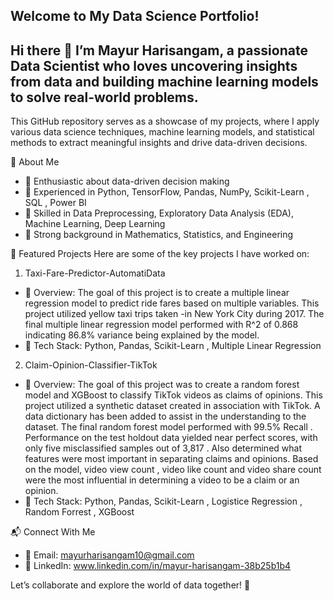 ## Welcome to My Data Science Portfolio!
## Hi there 👋 I’m Mayur Harisangam, a passionate Data Scientist who loves uncovering insights from data and building machine learning models to solve real-world problems. 

This GitHub repository serves as a showcase of my projects, where I apply various data science techniques, machine learning models, and statistical methods to extract meaningful insights and drive data-driven decisions.

<!--
**IamMayur95/IamMayur95** is a ✨ _special_ ✨ repository because its `README.md` (this file) appears on your GitHub profile.

Here are some ideas to get you started:

- 🔭 I’m currently working on ...
- 🌱 I’m currently learning ...
- 👯 I’m looking to collaborate on ...
- 🤔 I’m looking for help with ...
- 💬 Ask me about ...
- 📫 How to reach me: ...
- 😄 Pronouns: ...
- ⚡ Fun fact: ...
-->

🚀 About Me
- 🔹 Enthusiastic about data-driven decision making
- 🔹 Experienced in Python, TensorFlow, Pandas, NumPy, Scikit-Learn , SQL , Power BI
- 🔹 Skilled in Data Preprocessing, Exploratory Data Analysis (EDA), Machine Learning, Deep Learning
- 🔹 Strong background in Mathematics, Statistics, and Engineering

📌 Featured Projects
Here are some of the key projects I have worked on:

1. Taxi-Fare-Predictor-AutomatiData
- 🔹 Overview: The goal of this project is to create a multiple linear regression model to predict ride fares based on multiple variables. This project utilized yellow taxi trips taken -in New York City during 2017. The final multiple linear regression model performed with R^2 of 0.868 indicating 86.8% variance being explained by the model.
- 🔹 Tech Stack: Python, Pandas, Scikit-Learn , Multiple Linear Regression


2. Claim-Opinion-Classifier-TikTok
- 🔹 Overview: The goal of this project was to create a random forest model and XGBoost to classify TikTok videos as claims of opinions. This project utilized a synthetic dataset created in association with TikTok. A data dictionary has been added to assist in the understanding to the dataset. The final random forest model performed with 99.5% Recall . Performance on the test holdout data yielded near perfect scores, with only five misclassified samples out of 3,817 . Also determined what features were most important in separating claims and opinions. Based on the model, video view count , video like count and video share count were the most influential in determining a video to be a claim or an opinion.
- 🔹 Tech Stack: Python, Pandas, Scikit-Learn , Logistice Regression , Random Forrest , XGBoost 

📬 Connect With Me
- 📧 Email: mayurharisangam10@gmail.com
- 🔗 LinkedIn: www.linkedin.com/in/mayur-harisangam-38b25b1b4

Let’s collaborate and explore the world of data together! 🚀
